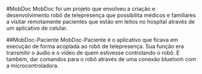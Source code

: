 #MobDoc
MobDoc foi um projeto que envolveu a criação e desenvolvimento robô de telepresença que possibilita médicos e familiares a visitar remotamente pacientes que estão em
leitos no hospital através de um aplicativo de celular.

##MobDoc-Paciente
MobDoc-Paciente é o aplicativo que ficava em execução de forma acoplada ao robô de telepresença. Sua função era transmitir o áudio e o vídeo de quem estivesse controlando o robô.
E também, dar comandos para o robô através de uma conexão bluetooh com a microcontroladora.
